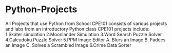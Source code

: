 # Python-Projects
All Projects that use Python from School
CPE101 consists of various projects and labs from an introductory Python class
CPE101 projects include:
  1.Skater simulation
  2.Moonlander Simulation
  3.Word Search Puzzle Solver
  4.Calcudoku Puzzle Solver
  5.PPM Image Editor
    A. Blurs an Image
    B. Fadees an Image
    C. Solves a Scrambled Image 
  6.Crime Data Sorter
